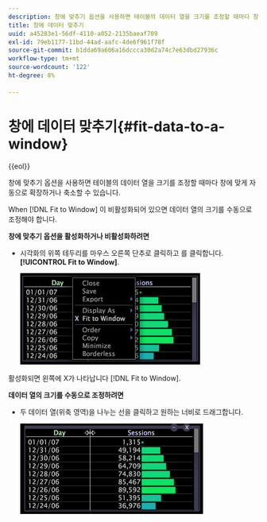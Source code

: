 ```yaml
---
description: 창에 맞추기 옵션을 사용하면 테이블의 데이터 열을 크기를 조정할 때마다 창에 맞게 자동으로 확장하거나 축소할 수 있습니다.
title: 창에 데이터 맞추기
uuid: a45283e1-56df-4110-a052-2135baeaf709
exl-id: 79eb1177-11bd-44ad-aafc-4de6f961f78f
source-git-commit: b1dda69a606a16dccca30d2a74c7e63dbd27936c
workflow-type: tm+mt
source-wordcount: '122'
ht-degree: 8%

---
```


# 창에 데이터 맞추기{#fit-data-to-a-window}

{{eol}}

창에 맞추기 옵션을 사용하면 테이블의 데이터 열을 크기를 조정할 때마다 창에 맞게 자동으로 확장하거나 축소할 수 있습니다.

When [!DNL Fit to Window] 이 비활성화되어 있으면 데이터 열의 크기를 수동으로 조정해야 합니다.

**창에 맞추기 옵션을 활성화하거나 비활성화하려면**

* 시각화의 위쪽 테두리를 마우스 오른쪽 단추로 클릭하고 를 클릭합니다. **[!UICONTROL Fit to Window]**.

   ![](assets/mnu_Table_Fit.png)

활성화되면 왼쪽에 X가 나타납니다 [!DNL Fit to Window].

**데이터 열의 크기를 수동으로 조정하려면**

* 두 데이터 열(위축 영역)을 나누는 선을 클릭하고 원하는 너비로 드래그합니다.

   ![](assets/mnu_Table_Resize.png)
